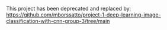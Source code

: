 This project has been deprecated and replaced by: https://github.com/mborssatto/project-1-deep-learning-image-classification-with-cnn-group-3/tree/main
